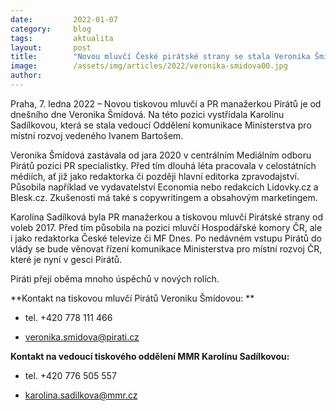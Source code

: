 ```yaml
---
date:         2022-01-07
category:     blog
tags:         aktualita
layout:       post
title:        "Novou mluvčí České pirátské strany se stala Veronika Šmídová"
image:        /assets/img/articles/2022/veronika-smidova00.jpg
author:       
---
```




Praha, 7. ledna 2022 – Novou tiskovou mluvčí a PR manažerkou Pirátů je od dnešního dne Veronika Šmídová. Na této pozici vystřídala Karolínu Sadílkovou, která se stala vedoucí Oddělení komunikace Ministerstva pro místní rozvoj vedeného Ivanem Bartošem. 

Veronika Šmídová zastávala od jara 2020 v centrálním Mediálním odboru Pirátů pozici PR specialistky. Před tím dlouhá léta pracovala v celostátních médiích, ať již jako redaktorka či později hlavní editorka zpravodajství. Působila například ve vydavatelství Economia nebo redakcích Lidovky.cz a Blesk.cz. Zkušenosti má také s copywritingem a obsahovým marketingem.

Karolína Sadílková byla PR manažerkou a tiskovou mluvčí Pirátské strany od voleb 2017. Před tím působila na pozici mluvčí Hospodářské komory ČR, ale i jako redaktorka České televize či MF Dnes. Po nedávném vstupu Pirátů do vlády se bude věnovat řízení komunikace Ministerstva pro místní rozvoj ČR, které je nyní v gesci Pirátů. 


Piráti přejí oběma mnoho úspěchů v nových rolích.


**Kontakt na tiskovou mluvčí Pirátů Veroniku Šmídovou: **

* tel. +420 778 111 466

* veronika.smidova@pirati.cz

 

**Kontakt na vedoucí tiskového oddělení MMR Karolínu Sadílkovou:**

* tel. +420 776 505 557

* karolina.sadilkova@mmr.cz
